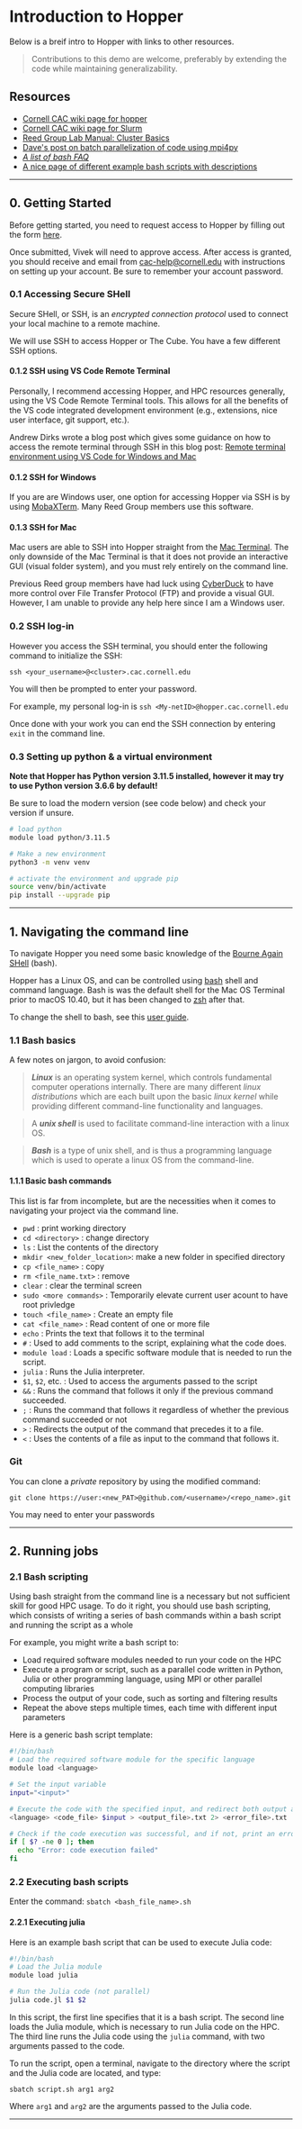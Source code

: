# Introduction to Hopper
Below is a breif intro to Hopper with links to other resources. 

>Contributions to this demo are welcome, preferably by extending the code while maintaining generalizability.

## Resources
- [Cornell CAC wiki page for hopper](https://www.cac.cornell.edu/wiki/index.php?title=Hopper_Cluster)
- [Cornell CAC wiki page for Slurm](https://www.cac.cornell.edu/wiki/index.php?title=Slurm)
- [Reed Group Lab Manual: Cluster Basics](https://reedgroup.github.io/Resources/ClusterBasics.html)
- [Dave's post on batch parallelization of code using mpi4py](https://waterprogramming.wordpress.com/2021/11/10/easy-batch-parallelization-of-code-in-any-language-using-mpi4py/)
- [*A list of bash FAQ*](https://mywiki.wooledge.org/BashFAQ)
- [A nice page of different example bash scripts with descriptions](https://tldp.org/LDP/abs/html/)


*********
## 0. Getting Started

Before getting started, you need to request access to Hopper by filling out the form [here]([https://www.cac.cornell.edu/services/external/RequestCACid.aspx?ProjectID=vs498_0001](https://www.cac.cornell.edu/services/external/RequestCACid.aspx?ProjectID=vs498_0001)). 

Once submitted, Vivek will need to approve access. After access is granted, you should receive and email from cac-help@cornell.edu with instructions on setting up your account. Be sure to remember your account password. 

### 0.1 Accessing Secure SHell

Secure SHell, or SSH, is an *encrypted connection protocol* used to connect your local machine to a remote machine.  

We will use SSH to access Hopper or The Cube.  You have a few different SSH options.
#### 0.1.2 SSH using VS Code Remote Terminal 
Personally, I recommend accessing Hopper, and HPC resources generally, using the VS Code Remote Terminal tools. This allows for all the benefits of the VS code integrated development environment (e.g., extensions, nice user interface, git support, etc.).

Andrew Dirks wrote a blog post which gives some guidance on how to access the remote terminal through SSH in this blog post: [Remote terminal environment using VS Code for Windows and Mac](https://waterprogramming.wordpress.com/2020/03/31/remote-terminal-environment-using-vs-code-for-windows-and-mac/)
#### 0.1.2 SSH for Windows
If you are are Windows user, one option for accessing Hopper via SSH is by using [MobaXTerm](https://mobaxterm.mobatek.net/). Many Reed Group members use this software.   
#### 0.1.3 SSH for Mac
Mac users are able to SSH into Hopper straight from the [Mac Terminal](https://support.apple.com/guide/terminal/open-or-quit-terminal-apd5265185d-f365-44cb-8b09-71a064a42125/mac). The only downside of the Mac Terminal is that it does not provide an interactive GUI (visual folder system), and you must rely entirely on the command line. 

Previous Reed group members have had luck using [CyberDuck](https://cyberduck.io/) to have more control over File Transfer Protocol (FTP) and provide a visual GUI.  However, I am unable to provide any help here since I am a Windows user.  

### 0.2 SSH log-in

However you access the SSH terminal, you should enter the following command to initialize the SSH:
```
ssh <your_username>@<cluster>.cac.cornell.edu
```
You will then be prompted to enter your password. 

For example, my personal log-in is `ssh <My-netID>@hopper.cac.cornell.edu` 

Once done with your work you can end the SSH connection by entering `exit` in the command line. 

### 0.3 Setting up python & a virtual environment

**Note that Hopper has Python version 3.11.5 installed, however it may try to use Python version 3.6.6 by default!**

Be sure to load the modern version (see code below) and check your version if unsure. 

```bash
# load python
module load python/3.11.5

# Make a new environment
python3 -m venv venv

# activate the environment and upgrade pip
source venv/bin/activate
pip install --upgrade pip
```

***
## 1. Navigating the command line

To navigate Hopper you need some basic knowledge of the [Bourne Again SHell](https://en.wikipedia.org/wiki/Bash_(Unix_shell)) (bash).

Hopper has a Linux OS, and can be controlled using [bash](https://en.wikipedia.org/wiki/Bash_(Unix_shell)) shell and command language. Bash is was the default shell for the Mac OS Terminal prior to macOS 10.40, but it has been changed to [zsh](https://en.wikipedia.org/wiki/Z_shell) after that.

To change the shell to bash, see this [user guide](https://support.apple.com/guide/terminal/change-the-default-shell-trml113/mac#:~:text=The%20default%20shell%20is%20zsh,windows%20and%20tabs%20open%20with.).

### 1.1 Bash basics

A few notes on jargon, to avoid confusion:

>***Linux*** is an operating system kernel, which controls fundamental computer operations internally.   There are many different *linux distributions* which are each built upon the basic *linux kernel* while providing different command-line functionality and languages. 

>A ***unix shell*** is used to facilitate command-line interaction with a linux OS.

>***Bash*** is a type of unix shell, and is thus a programming language which is used to operate a linux OS from the command-line.  


#### 1.1.1 Basic bash commands
This list is far from incomplete, but are the necessities when it comes to navigating your project via the command line. 

- `pwd` : print working directory
- `cd <directory>` : change directory
- `ls` : List the contents of the directory
- `mkdir <new_folder_location>`: make a new folder in specified directory
- `cp <file_name>` : copy
- `rm <file_name.txt>` : remove
- `clear` : clear the terminal screen
- `sudo <more commands>` : Temporarily elevate current user acount to have root privledge
- `touch <file_name>` : Create an empty file
- `cat <file_name>` : Read content of one or more file
- `echo` : Prints the text that follows it to the terminal
- `#` : Used to add comments to the script, explaining what the code does.
- `module load` : Loads a specific software module that is needed to run the script.
- `julia` : Runs the Julia interpreter.
- `$1`, `$2`, etc. : Used to access the arguments passed to the script
-  `&&` : Runs the command that follows it only if the previous command succeeded.
- `;` : Runs the command that follows it regardless of whether the previous command succeeded or not
-  `>` : Redirects the output of the command that precedes it to a file.
-  `<` : Uses the contents of a file as input to the command that follows it.

### Git

You can clone a *private* repository by using the modified command:
```
git clone https://user:<new_PAT>@github.com/<username>/<repo_name>.git
```
You may need to enter your passwords
***
## 2. Running jobs

### 2.1 Bash scripting
Using bash straight from the command line is a necessary but not sufficient skill for good HPC usage. To do it right, you should use bash scripting, which consists of writing a series of bash commands within a bash script and running the script as a whole

For example, you might write a bash script to:
-   Load required software modules needed to run your code on the HPC
-   Execute a program or script, such as a parallel code written in Python, Julia or other programming language, using MPI or other parallel computing libraries
-   Process the output of your code, such as sorting and filtering results
-   Repeat the above steps multiple times, each time with different input parameters

Here is a generic bash script template:
```bash
#!/bin/bash
# Load the required software module for the specific language
module load <language>

# Set the input variable
input="<input>"

# Execute the code with the specified input, and redirect both output and errors to text files
<language> <code_file> $input > <output_file>.txt 2> <error_file>.txt

# Check if the code execution was successful, and if not, print an error message
if [ $? -ne 0 ]; then
  echo "Error: code execution failed"
fi
```

### 2.2 Executing bash scripts
Enter the command:
`sbatch <bash_file_name>.sh`

#### 2.2.1 Executing julia 
Here is an example bash script that can be used to execute Julia code:
```bash
#!/bin/bash
# Load the Julia module
module load julia

# Run the Julia code (not parallel)
julia code.jl $1 $2
```
In this script, the first line specifies that it is a bash script. The second line loads the Julia module, which is necessary to run Julia code on the HPC. The third line runs the Julia code using the `julia` command, with two arguments passed to the code. 

To run the script, open a terminal, navigate to the directory where the script and the Julia code are located, and type: 
```
sbatch script.sh arg1 arg2
```
Where `arg1` and `arg2` are the arguments passed to the Julia code.

*******
